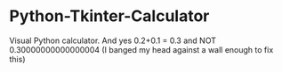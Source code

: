 # Python-Tkinter-Calculator
Visual Python calculator. And yes 0.2+0.1 = 0.3 and NOT 0.30000000000000004 (I banged my head against a wall enough to fix this)
